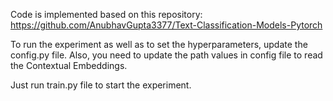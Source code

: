 Code is implemented based on this repository: https://github.com/AnubhavGupta3377/Text-Classification-Models-Pytorch

To run the experiment as well as to set the hyperparameters, update the config.py file. Also, you need to update the path values in config file to read the Contextual Embeddings. 

Just run train.py file to start the experiment.

